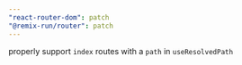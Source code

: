 ```yaml
---
"react-router-dom": patch
"@remix-run/router": patch
---
```


properly support `index` routes with a `path` in `useResolvedPath`
